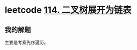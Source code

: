 # leetcode [114. 二叉树展开为链表](https://leetcode-cn.com/problems/flatten-binary-tree-to-linked-list/)



## 我的解题

主要是考察先序遍历。

